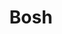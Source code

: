 ---
codehost: https://github.com/https://github.com/cloudfoundry/bosh
logohandle: boshio
sort: bosh
title: Bosh
website: https://bosh.io/
---